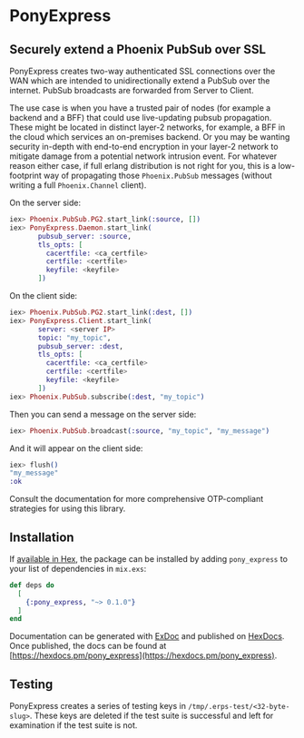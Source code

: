 # PonyExpress

## Securely extend a Phoenix PubSub over SSL

PonyExpress creates two-way authenticated SSL connections over the WAN which
are intended to unidirectionally extend a PubSub over the internet.  PubSub
broadcasts are forwarded from Server to Client.

The use case is when you have a trusted pair of nodes (for example a backend
and a BFF) that could use live-updating pubsub propagation.  These might be
located in distinct layer-2 networks, for example, a BFF in the cloud which
services an on-premises backend.  Or you may be wanting security in-depth with
end-to-end encryption in your layer-2 network to mitigate damage from a
potential network intrusion event.  For whatever reason either case, if full
erlang distribution is not right for you, this is a low-footprint way of
propagating those `Phoenix.PubSub` messages (without writing a full
`Phoenix.Channel` client).

On the server side:

```elixir
iex> Phoenix.PubSub.PG2.start_link(:source, [])
iex> PonyExpress.Daemon.start_link(
       pubsub_server: :source,
       tls_opts: [
         cacertfile: <ca_certfile>
         certfile: <certfile>
         keyfile: <keyfile>
       ])
```

On the client side:

```elixir
iex> Phoenix.PubSub.PG2.start_link(:dest, [])
iex> PonyExpress.Client.start_link(
       server: <server IP>
       topic: "my_topic",
       pubsub_server: :dest,
       tls_opts: [
         cacertfile: <ca_certfile>
         certfile: <certfile>
         keyfile: <keyfile>
       ])
iex> Phoenix.PubSub.subscribe(:dest, "my_topic")
```

Then you can send a message on the server side:

```elixir
iex> Phoenix.PubSub.broadcast(:source, "my_topic", "my_message")
```

And it will appear on the client side:

```elixir
iex> flush()
"my_message"
:ok
```

Consult the documentation for more comprehensive OTP-compliant strategies for
using this library.

## Installation

If [available in Hex](https://hex.pm/docs/publish), the package can be installed
by adding `pony_express` to your list of dependencies in `mix.exs`:

```elixir
def deps do
  [
    {:pony_express, "~> 0.1.0"}
  ]
end
```

Documentation can be generated with [ExDoc](https://github.com/elixir-lang/ex_doc)
and published on [HexDocs](https://hexdocs.pm). Once published, the docs can
be found at [https://hexdocs.pm/pony_express](https://hexdocs.pm/pony_express).

## Testing

PonyExpress creates a series of testing keys in `/tmp/.erps-test/<32-byte-slug>`.
These keys are deleted if the test suite is successful and left for examination
if the test suite is not.
